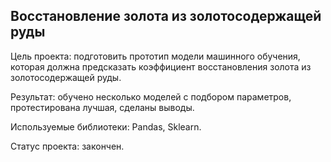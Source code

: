 ## Восстановление золота из золотосодержащей руды
Цель проекта: подготовить прототип модели машинного обучения, которая должна предсказать коэффициент восстановления золота из золотосодержащей руды.  

Результат: обучено несколько моделей с подбором параметров, протестирована лучшая, сделаны выводы.  

Используемые библиотеки: Pandas, Sklearn.  

Статус проекта: закончен.

